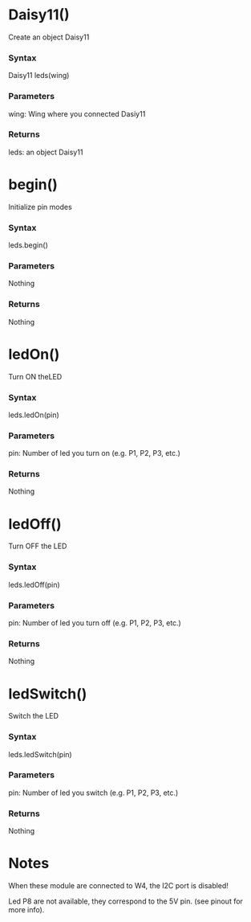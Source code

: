 # Daisy11()

Create an object Daisy11

### Syntax

Daisy11 leds(wing)

### Parameters

wing: Wing where you connected Dasiy11

### Returns

leds: an object Daisy11

# begin()

Initialize pin modes

### Syntax

leds.begin()

### Parameters

Nothing

### Returns

Nothing

# ledOn()

Turn ON theLED

### Syntax

leds.ledOn(pin)

### Parameters

pin: Number of led you turn on (e.g. P1, P2, P3, etc.)

### Returns

Nothing

# ledOff()

Turn OFF the LED

### Syntax

leds.ledOff(pin)

### Parameters

pin: Number of led you turn off (e.g. P1, P2, P3, etc.)

### Returns

Nothing

# ledSwitch()

Switch the LED

### Syntax

leds.ledSwitch(pin)

### Parameters

pin: Number of led you switch (e.g. P1, P2, P3, etc.)

### Returns

Nothing

# Notes

When these module are connected to W4, the I2C port is disabled!

Led P8 are not available, they correspond to the 5V pin. (see pinout for more info).
